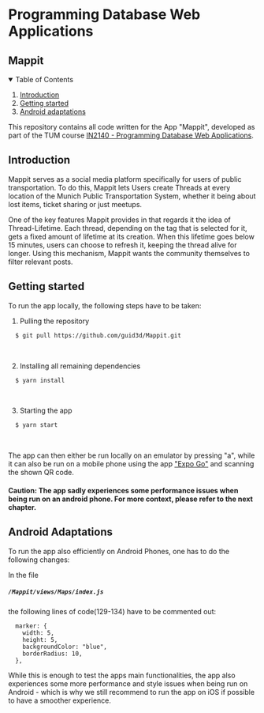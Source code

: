 # Programming Database Web Applications 
## Mappit

<!-- TABLE OF CONTENTS -->
<details open="open">
  <summary>Table of Contents</summary>
  <ol>
    <li><a href="#introduction">Introduction</a></li>
    <li><a href="#getting-started">Getting started</a></li>
    <li><a href="#android-adaptations">Android adaptations</a></li>
  </ol>
</details>

This repository contains all code written for the App "Mappit", developed as part of the TUM course
[IN2140 - Programming Database Web Applications](https://db.in.tum.de/teaching/ws2223/webdatabases/index.shtml?lang=en).

## Introduction

Mappit serves as a social media platform specifically for users of public transportation. To do this, Mappit lets Users 
create Threads at every location of the Munich Public Transportation System, whether it being about lost items, ticket 
sharing or just meetups. 

One of the key features Mappit provides in that regards it the idea of Thread-Lifetime. Each thread, depending on the tag 
that is selected for it, gets a fixed amount of lifetime at its creation. When this lifetime goes below 15 minutes, users can 
choose to refresh it, keeping the thread alive for longer. Using this mechanism, Mappit wants the community themselves to 
filter relevant posts.

## Getting started

To run the app locally, the following steps have to be taken: <br />

1. Pulling the repository
```sh
  $ git pull https://github.com/guid3d/Mappit.git
```
<br />

2. Installing all remaining dependencies
```sh
  $ yarn install
```
<br />

3. Starting the app
```sh
  $ yarn start
```
<br />

The app can then either be run locally on an emulator by pressing "a", while it can also be run on a mobile phone using the
app ["Expo Go"](https://expo.dev/expo-go) and scanning the shown QR code.

#### Caution: The app sadly experiences some performance issues when being run on an android phone. For more context, please refer to the next chapter.

## Android Adaptations

To run the app also efficiently on Android Phones, one has to do the following changes:

In the file 

<h5 a><code>/Mappit/views/Maps/index.js</code></h5>

the following lines of code(129-134) have to be commented out:

```
  marker: {
    width: 5,
    height: 5,
    backgroundColor: "blue",
    borderRadius: 10,
  },
```

While this is enough to test the apps main functionalities, the app also experiences some more performance and style issues 
when being run on Android - which is why we still recommend to run the app on iOS if possible to have a smoother experience.
